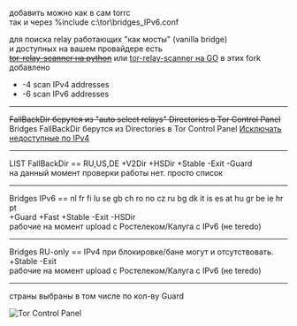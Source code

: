 
добавить можно как в сам torrc\
так и через %include c:\\tor\\bridges_IPv6.conf 

для поиска relay работающих "как мосты" (vanilla bridge)\
и доступных на вашем провайдере есть\
 ~~[tor-relay-scanner на python](https://github.com/wildekat/tor-relay-scanner)~~
или [tor-relay-scanner на GO](https://github.com/juev/tor-relay-scanner-go)
в этих fork добавлено
+ -4 scan IPv4 addresses
+ -6 scan IPv6 addresses

---

~~FallBackDir берутся из "auto select relays" Directories в Tor Control Panel~~\
Bridges FallBackDir берутся из Directories в Tor Control Panel
[Исключать недоступные по IPv4](https://imagizer.imageshack.com/a/img924/8307/ZVhpUt.png)

---

LIST FallBackDir == RU,US,DE +V2Dir +HSDir +Stable -Exit -Guard\
на данный момент проверки работы нет. просто список

---

Bridges IPv6 == nl fr fi lu se gb ch ro no cz ru bg dk it is es at hu gr be ie hr pt\
+Guard +Fast +Stable -Exit -HSDir\
рабочие на момент upload с Ростелеком/Калуга с IPv6 (не teredo)

---

Bridges RU-only == IPv4 при блокировке/бане могут и отсутствовать.\
+Stable -Exit\
рабочие на момент upload с Ростелеком/Калуга с IPv6 (не teredo)

---

страны выбраны в том числе по кол-ву Guard

![Tor Control Panel](https://imagizer.imageshack.com/a/img924/6849/zJkJOo.png)
